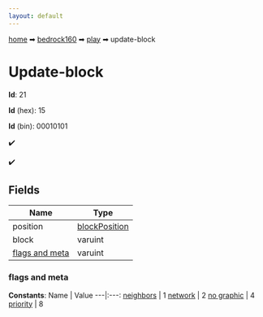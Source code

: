 ```yaml
---
layout: default
---
```


[home](/) ➡ [bedrock160](/protocol/bedrock160) ➡ [play](/protocol/bedrock160/play) ➡ update-block

# Update-block

**Id**: 21

**Id** (hex): 15

**Id** (bin): 00010101

✔️

✔️

## Fields

Name | Type
---|---
position | [blockPosition](/protocol/bedrock160/types/block-position)
block | varuint
[flags and meta](#flags-and-meta) | varuint

### flags and meta

**Constants**:
Name | Value
---|:---:
[neighbors](flags-and-meta_neighbors) | 1
[network](flags-and-meta_network) | 2
[no graphic](flags-and-meta_no-graphic) | 4
[priority](flags-and-meta_priority) | 8

